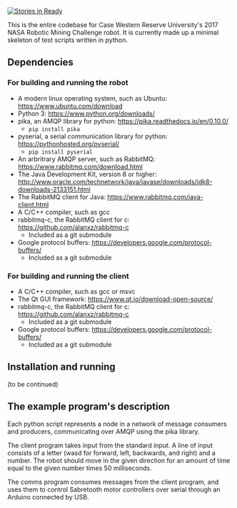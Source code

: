 [![Stories in Ready](https://badge.waffle.io/cwruRobotics/NASA-RMC-2017.png?label=ready&title=Ready)](https://waffle.io/cwruRobotics/NASA-RMC-2017)

This is the entire codebase for Case Western Reserve University's 2017 NASA Robotic Mining Challenge robot. It is currently made up a minimal skeleton of test scripts written in python.

## Dependencies ##

### For building and running the robot ###

* A modern linux operating system, such as Ubuntu: https://www.ubuntu.com/download
* Python 3: https://www.python.org/downloads/
* pika, an AMQP library for python: https://pika.readthedocs.io/en/0.10.0/
  * `pip install pika`
* pyserial, a serial communication library for python: https://pythonhosted.org/pyserial/
  * `pip install pyserial`
* An arbritrary AMQP server, such as RabbitMQ: https://www.rabbitmq.com/download.html
* The Java Development Kit, version 8 or higher: http://www.oracle.com/technetwork/java/javase/downloads/jdk8-downloads-2133151.html
* The RabbitMQ client for Java: https://www.rabbitmq.com/java-client.html
* A C/C++ compiler, such as gcc
* rabbitmq-c, the RabbitMQ client for c: https://github.com/alanxz/rabbitmq-c
  * Included as a git submodule
* Google protocol buffers: https://developers.google.com/protocol-buffers/
  * Included as a git submodule

### For building and running the client ###

* A C/C++ compiler, such as gcc or msvc
* The Qt GUI framework: https://www.qt.io/download-open-source/
* rabbitmq-c, the RabbitMQ client for c: https://github.com/alanxz/rabbitmq-c
  * Included as a git submodule
* Google protocol buffers: https://developers.google.com/protocol-buffers/
  * Included as a git submodule

## Installation and running ##

(to be continued)

## The example program's description ##

Each python script represents a node in a network of message consumers and producers, communicating over AMQP using the pika library.

The client program takes input from the standard input. A line of input consists of a letter (wasd for forward, left, backwards, and right) and a number. The robot should move in the given direction for an amount of time equal to the given number times 50 milliseconds.

The comms program consumes messages from the client program, and uses them to control Sabretooth motor controllers over serial through an Arduino connected by USB.
